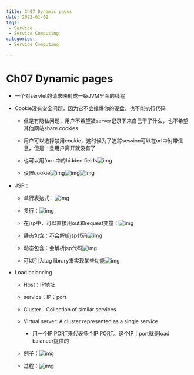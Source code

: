 ```yaml
---
title: Ch07 Dynamic pages
date: 2022-01-02
tags:
 - Service
 - Service Computing
categories:
 - Service Computing

---
```


# Ch07 Dynamic pages

- 一个对servlet的请求映射成一条JVM里面的线程
- Cookie没有安全问题，因为它不会撑爆你的硬盘，也不能执行代码

  - 但是有隐私问题，用户不希望被server记录下来自己干了什么，也不希望其他网站share cookies

  - 用户可以选择禁用cookie，这时候为了追踪session可以在url中附带信息，但是一旦用户离开就没有了

  - 也可以用form中的hidden fields![img](https://api2.mubu.com/v3/document_image/3a43bb47-6af1-41e5-8353-5bdee852e915-14899999.jpg)

  - 设置cookie![img](https://api2.mubu.com/v3/document_image/fc196f3d-ad71-47dc-9afa-6149362ccd54-14899999.jpg)![img](https://api2.mubu.com/v3/document_image/d83f8100-4b00-4d9c-862d-292479dd3b7e-14899999.jpg)![img](https://api2.mubu.com/v3/document_image/f9f4078d-cf62-48fd-afb2-07493cd0aca8-14899999.jpg)
- JSP：

  - 单行表达式：![img](https://api2.mubu.com/v3/document_image/e79cb870-e0a7-4ea7-a938-30555fb216b1-14899999.jpg)

  - 多行：![img](https://api2.mubu.com/v3/document_image/b5a9bb99-d90c-4907-95fa-b42855e392ee-14899999.jpg)

  - 在jsp中，可以直接用out和request变量：![img](https://api2.mubu.com/v3/document_image/dd862963-82c2-4f60-a7e2-2ef90edf140a-14899999.jpg)

  - 静态包含：不会解析jsp代码![img](https://api2.mubu.com/v3/document_image/da76734e-55df-4b0f-99b7-0fc38e4d26a4-14899999.jpg)

  - 动态包含：会解析jsp代码![img](https://api2.mubu.com/v3/document_image/f6a5b0eb-589a-4590-a869-2c788263be53-14899999.jpg)

  - 可以引入tag library来实现某些功能![img](https://api2.mubu.com/v3/document_image/460eec15-c47f-4505-a1bb-fc21ee88b83a-14899999.jpg)
- Load balancing

  - Host：IP地址

  - service：IP：port

  - Cluster：Collection of similar services

  - Virtual server: A cluster represented as a single service
    - 用一个IP:PORT来代表多个IP:PORT。这个IP：port就是load balancer提供的

  - 例子：![img](https://api2.mubu.com/v3/document_image/59a696eb-8194-43c7-88b6-8cdf3b1cb039-14899999.jpg)

  - 过程：![img](https://api2.mubu.com/v3/document_image/8c309ded-df1e-41c2-ba5b-ccd4f5e556d3-14899999.jpg)